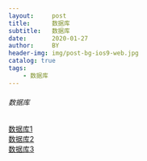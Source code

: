```yaml
---
layout:     post
title:      数据库
subtitle:   数据库
date:       2020-01-27
author:     BY
header-img: img/post-bg-ios9-web.jpg
catalog: true
tags:
    - 数据库
---
```


###### 数据库
[数据库1](database/1.md)     
[数据库2](database/2.md)     
[数据库3](database/3.md)     
